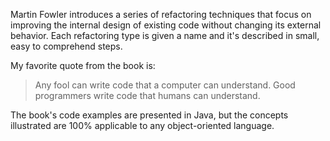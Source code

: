 Martin Fowler introduces a series of refactoring techniques that focus on improving the internal design of existing code without changing its external behavior. Each refactoring type is given a name and it's described in small, easy to comprehend steps.

My favorite quote from the book is:
> Any fool can write code that a computer can understand. Good programmers write code that humans can understand.

The book's code examples are presented in Java, but the concepts illustrated are 100% applicable to any object-oriented language.